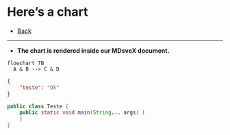 # Here’s a chart
- [Back](/doc)
---

- **The chart is rendered inside our MDsveX document.**

```mermaid
flowchart TB
  A & B --> C & D
```

```json
{
	"teste": "Ok"
}
```

```java
public class Teste {
    public static void main(String... args) {
    }
}
```

